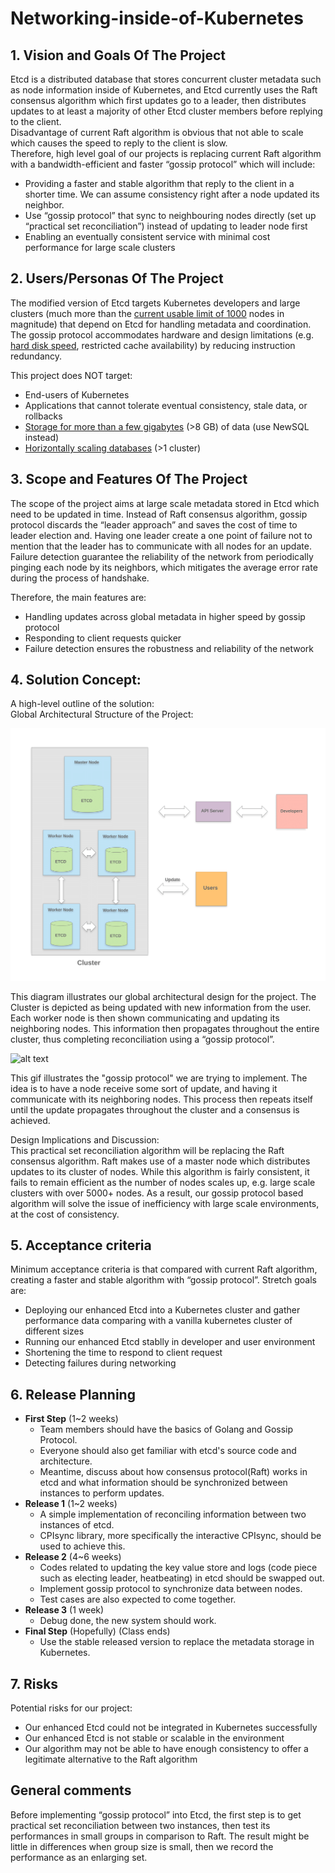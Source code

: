 # Networking-inside-of-Kubernetes
## 1. Vision and Goals Of The Project
Etcd is a distributed database that stores concurrent cluster metadata such as node information inside of Kubernetes, and Etcd currently uses the Raft consensus algorithm which first updates go to a leader, then distributes updates to at least a majority of other Etcd cluster members before replying to the client.      
Disadvantage of current Raft algorithm is obvious that not able to scale which causes the speed to reply to the client is slow.     
Therefore, high level  goal of our projects is  replacing current Raft algorithm with a bandwidth-efficient and faster “gossip protocol” which will include:    
+ Providing a faster and stable algorithm that reply to the client in a shorter time. We can assume consistency right after a node updated its neighbor.     
+ Use “gossip protocol” that sync to neighbouring nodes directly (set up “practical set reconciliation”) instead of updating to leader node first     
+ Enabling an eventually consistent service with minimal cost performance for large scale clusters     

## 2. Users/Personas Of The Project
The modified version of Etcd targets Kubernetes developers and large clusters (much more than the [current usable limit of 1000][1] nodes in magnitude) that depend on Etcd for handling metadata and coordination. The gossip protocol accommodates hardware and design limitations (e.g. [hard disk speed][2], restricted cache availability) by reducing instruction redundancy.     

This project does NOT target:    
+ End-users of Kubernetes    
+ Applications that cannot tolerate eventual consistency, stale data, or rollbacks    
+ [Storage for more than a few gigabytes][3] (>8 GB) of data (use NewSQL instead)
+ [Horizontally scaling databases][4] (>1 cluster)

[1]: https://github.com/kubernetes/kubernetes/issues/20540
[2]: https://openai.com/blog/scaling-kubernetes-to-2500-nodes/
[3]: https://github.com/etcd-io/etcd/blob/master/Documentation/dev-guide/limit.md
[4]: https://github.com/etcd-io/etcd/blob/master/Documentation/learning/why.md

## 3. Scope and Features Of The Project
The scope of the project aims at large scale metadata stored in Etcd which need to be updated in time. Instead of Raft consensus algorithm, gossip protocol discards the “leader approach” and saves the cost of time to leader election and. Having one leader create a one point of failure not to mention that the leader has to communicate with all nodes for an update. Failure detection guarantee the reliability of the network from periodically pinging each node by its neighbors, which mitigates the  average error rate during the process of handshake.

Therefore, the main features are:
- Handling updates across global metadata in higher speed by gossip protocol
- Responding to client requests quicker 
- Failure detection ensures the robustness and reliability of the network

## 4. Solution Concept:
A high-level outline of the solution:     
Global Architectural Structure of the Project:      

![projectDiagram](images/Project_Diagram.png)

This diagram illustrates our global architectural design for the project. The Cluster is depicted as being updated with new information from the user. Each worker node is then shown communicating and updating its neighboring nodes. This information then propagates throughout the entire cluster, thus completing reconciliation using a “gossip protocol”. 

![alt text](https://upload-images.jianshu.io/upload_images/1452123-09556716dc29be12.gif?imageMogr2/auto-orient/strip|imageView2/2/format/gif)    

This gif illustrates the "gossip protocol" we are trying to implement. The idea is to have a node receive some sort of update, and having it communicate with its neighboring nodes. This process then repeats itself until the update propagates throughout the cluster and a consensus is achieved.

Design Implications and Discussion:      
This practical set reconciliation algorithm will be replacing the Raft consensus algorithm. Raft makes use of a master node which distributes updates to its cluster of nodes. While this algorithm is fairly consistent, it fails to remain efficient as the number of nodes scales up, e.g. large scale clusters with over 5000+ nodes. As a result, our gossip protocol based algorithm will solve the issue of inefficiency with large scale environments, at the cost of consistency.       

## 5. Acceptance criteria
Minimum acceptance criteria is that compared with current Raft algorithm, creating a faster and stable algorithm with “gossip protocol”. Stretch goals are:    
+ Deploying our enhanced Etcd into a Kubernetes cluster and gather performance data comparing with a vanilla kubernetes cluster of different sizes    
+ Running our enhanced Etcd stablly in developer and user environment     
+ Shortening the time to respond to client request    
+ Detecting failures during networking     

## 6. Release Planning

- **First Step** (1~2 weeks)
  - Team members should have the basics of Golang and Gossip Protocol. 
  - Everyone should also get familiar with etcd's source code and architecture.
  - Meantime, discuss about how consensus protocol(Raft) works in etcd and what information should be synchronized between instances to perform updates.
- **Release 1** (1~2 weeks)
  - A simple implementation of reconciling information between two instances of etcd. 
  - CPIsync library, more specifically the interactive CPIsync, should be used to achieve this.
- **Release 2** (4~6 weeks)
  - Codes related to updating the key value store and logs (code piece such as electing leader, heatbeating) in etcd should be swapped out.
  - Implement gossip protocol to synchronize data between nodes.
  - Test cases are also expected to come together.
- **Release 3** (1 week)
  - Debug done, the new system should work.
- **Final Step** (Hopefully) (Class ends)
  - Use the stable released version to replace the metadata storage in Kubernetes.

## 7. Risks   
Potential risks for our project:   
+ Our enhanced Etcd could not be integrated in Kubernetes successfully   
+ Our enhanced Etcd is not stable or scalable in the environment   
+ Our algorithm may not be able to have enough consistency to offer a legitimate alternative to the Raft algorithm

## General comments
Before implementing “gossip protocol” into Etcd, the first step is to get practical set reconciliation between two instances, then test its performances in small groups in comparison to Raft. The result might be little in differences when group size is small, then we record the performance as an enlarging set.    
